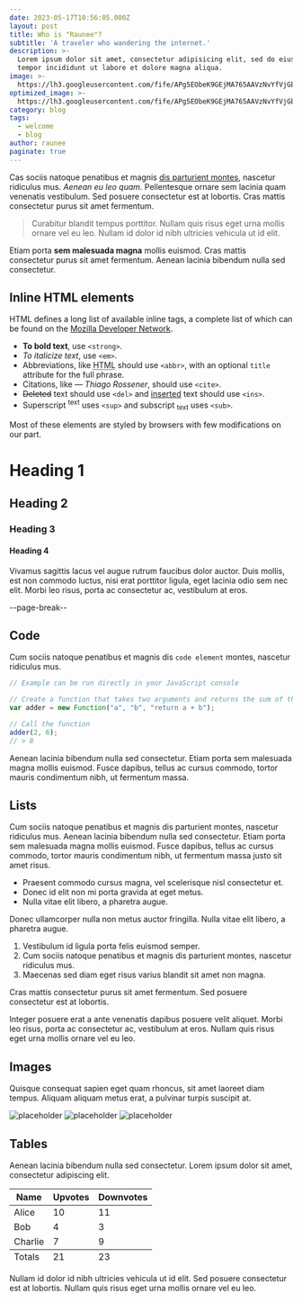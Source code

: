 ```yaml
---
date: 2023-05-17T10:56:05.000Z
layout: post
title: Who is "Raunee"?
subtitle: 'A traveler who wandering the internet.'
description: >-
  Lorem ipsum dolor sit amet, consectetur adipisicing elit, sed do eiusmod
  tempor incididunt ut labore et dolore magna aliqua.
image: >-
  https://lh3.googleusercontent.com/fife/APg5EObeK9GEjMA765AAVzNvYfVjGb_ptcRKpN6kKduGsXzNY8MuxOcIKSnsXj-9G8ccLObkLnriDAUZUgLF_0RfTvvXoq9aZ15nmVs12JS6SNtth7Ac-U-NWfWtWe5KQAyUY5_DPio0Mv5PU6JwuVsJ8IV70W6a_rlXLU7KCWG8rtfMoSnsC_cq4UJZph6oYrLxMGv4EnA7jyk3L0oNZaVFhmFygtneoV6mWw_u6SXoLnLjhWq-LxXbLc6PFqIHyseyOy-K0_gJaSbENfbP2dFXEymqPcJMZVnJGqfuE_BOEIMl8-SOWL6a40CTjh65WX_hn8iEAuhZ5_kIEy0SItUgUB43t3tcfBCZQU0jCyXgsgz4782BIfitEHUIE3q3hF5Nc0lGd8VYNm5ChGPOs0rPqoCoj-7UIFbon1oF2SdFecUoNL9PJ5dEvxMalH55z4vZr3xh1o9Im_6A2IIl-Ev66sYCT0OksJD6e4N1J9OrHl-fV0ScpcAEUdKgK5eFHFQq7Z9r4-M61Yv6Me4yCG6fbs08Uh3znoMVg5deCLFIdcq8CAEmWnkXW1mXLB-bwp2SXfJrCT5liXgYnHkVOJ6Jycj6drZmlXt4v1EDu0DgVvNVER7p-UZkohPAkMDZPxTot1PzWCPkAYO4NAN7sn6dg5O5Z6KXa7BNdm1QPvtUnDRKz_eJNTi_U1oxmMviHwaVd8Jnd6ia1JlejzbS4s5QAtna2Blm3j0OYKrz6OJHnajQe_zYWhGWW--OR5JEd8PqEOtvS3t_Lpm_0u41YRdkTn9wFToHJppPXGVOfn_KKkUnCVmIjnFxuQ0LuHggTslSaRAyt5fMwNF7ArC_HNROsXXrA-E7Api_NtR7oZLckZCqmREdXkgIsERuMaJUMrMfN1Q0u_rmq7pHQiYouwxWj7tBaHDlCWQSQf41LOYDdonvOvAl8VO5nL6kNO710H6hOxop1_-LeymyurExVcKAQ5_hPJLGpChS9hJmvQgRMyK-wC8N4kwa7UhBpSkC97MseMa-CTQ7VMvSH6R0p-5Frka481--1DNqRTIZQLmCEcmK0-mElkxOuaUHEgIRnH-YdczX1tX2IWhbkMKCDg3nJRvqEv2e2IV0fnvgCN74M_0J-KOT6Yk1b8va0ZuHKFIgbgd96dxbHqCGl5H7SQXP_BpyHNf4BI0122y3NlhgEOHnqTlu3DXzlB1-CKDKhP20Xhuf-ubN1SRY3YuoLHDQfj_TSaGVR-KVdmHxmxyQrBoIluKgymMHh9bk2HOeGphJqBfMaIxusDGu8GyK02Y41Q4udptlzYcMgje283L_drn5xgDTdmxllp4GAkRfozbBtqOBSKPGbzr4aj9qu-cgfNVnPz-BCKCEscgramL5HZcFrD-eI7eaaT9dgWOOM4ueIjFxLpZ1zcs074PuJIq1Pwl09JyQfZWGfsDxka2xPIneEdV_BJCf1TtMQK6luMCDjVj2dMDW9qN3j-EYBHgbcLBIkQ=w2880-h1332
optimized_image: >-
  https://lh3.googleusercontent.com/fife/APg5EObeK9GEjMA765AAVzNvYfVjGb_ptcRKpN6kKduGsXzNY8MuxOcIKSnsXj-9G8ccLObkLnriDAUZUgLF_0RfTvvXoq9aZ15nmVs12JS6SNtth7Ac-U-NWfWtWe5KQAyUY5_DPio0Mv5PU6JwuVsJ8IV70W6a_rlXLU7KCWG8rtfMoSnsC_cq4UJZph6oYrLxMGv4EnA7jyk3L0oNZaVFhmFygtneoV6mWw_u6SXoLnLjhWq-LxXbLc6PFqIHyseyOy-K0_gJaSbENfbP2dFXEymqPcJMZVnJGqfuE_BOEIMl8-SOWL6a40CTjh65WX_hn8iEAuhZ5_kIEy0SItUgUB43t3tcfBCZQU0jCyXgsgz4782BIfitEHUIE3q3hF5Nc0lGd8VYNm5ChGPOs0rPqoCoj-7UIFbon1oF2SdFecUoNL9PJ5dEvxMalH55z4vZr3xh1o9Im_6A2IIl-Ev66sYCT0OksJD6e4N1J9OrHl-fV0ScpcAEUdKgK5eFHFQq7Z9r4-M61Yv6Me4yCG6fbs08Uh3znoMVg5deCLFIdcq8CAEmWnkXW1mXLB-bwp2SXfJrCT5liXgYnHkVOJ6Jycj6drZmlXt4v1EDu0DgVvNVER7p-UZkohPAkMDZPxTot1PzWCPkAYO4NAN7sn6dg5O5Z6KXa7BNdm1QPvtUnDRKz_eJNTi_U1oxmMviHwaVd8Jnd6ia1JlejzbS4s5QAtna2Blm3j0OYKrz6OJHnajQe_zYWhGWW--OR5JEd8PqEOtvS3t_Lpm_0u41YRdkTn9wFToHJppPXGVOfn_KKkUnCVmIjnFxuQ0LuHggTslSaRAyt5fMwNF7ArC_HNROsXXrA-E7Api_NtR7oZLckZCqmREdXkgIsERuMaJUMrMfN1Q0u_rmq7pHQiYouwxWj7tBaHDlCWQSQf41LOYDdonvOvAl8VO5nL6kNO710H6hOxop1_-LeymyurExVcKAQ5_hPJLGpChS9hJmvQgRMyK-wC8N4kwa7UhBpSkC97MseMa-CTQ7VMvSH6R0p-5Frka481--1DNqRTIZQLmCEcmK0-mElkxOuaUHEgIRnH-YdczX1tX2IWhbkMKCDg3nJRvqEv2e2IV0fnvgCN74M_0J-KOT6Yk1b8va0ZuHKFIgbgd96dxbHqCGl5H7SQXP_BpyHNf4BI0122y3NlhgEOHnqTlu3DXzlB1-CKDKhP20Xhuf-ubN1SRY3YuoLHDQfj_TSaGVR-KVdmHxmxyQrBoIluKgymMHh9bk2HOeGphJqBfMaIxusDGu8GyK02Y41Q4udptlzYcMgje283L_drn5xgDTdmxllp4GAkRfozbBtqOBSKPGbzr4aj9qu-cgfNVnPz-BCKCEscgramL5HZcFrD-eI7eaaT9dgWOOM4ueIjFxLpZ1zcs074PuJIq1Pwl09JyQfZWGfsDxka2xPIneEdV_BJCf1TtMQK6luMCDjVj2dMDW9qN3j-EYBHgbcLBIkQ=w2880-h1332
category: blog
tags:
  - welcome
  - blog
author: raunee
paginate: true
---
```

Cas sociis natoque penatibus et magnis <a href="#">dis parturient montes</a>, nascetur ridiculus mus. *Aenean eu leo quam.* Pellentesque ornare sem lacinia quam venenatis vestibulum. Sed posuere consectetur est at lobortis. Cras mattis consectetur purus sit amet fermentum.

> Curabitur blandit tempus porttitor. Nullam quis risus eget urna mollis ornare vel eu leo. Nullam id dolor id nibh ultricies vehicula ut id elit.

Etiam porta **sem malesuada magna** mollis euismod. Cras mattis consectetur purus sit amet fermentum. Aenean lacinia bibendum nulla sed consectetur.

## Inline HTML elements

HTML defines a long list of available inline tags, a complete list of which can be found on the [Mozilla Developer Network](https://developer.mozilla.org/en-US/docs/Web/HTML/Element).

* **To bold text**, use `<strong>`.
* *To italicize text*, use `<em>`.
* Abbreviations, like <abbr title="HyperText Markup Langage">HTML</abbr> should use `<abbr>`, with an optional `title` attribute for the full phrase.
* Citations, like <cite>&mdash; Thiago Rossener</cite>, should use `<cite>`.
* <del>Deleted</del> text should use `<del>` and <ins>inserted</ins> text should use `<ins>`.
* Superscript <sup>text</sup> uses `<sup>` and subscript <sub>text</sub> uses `<sub>`.

Most of these elements are styled by browsers with few modifications on our part.

# Heading 1

## Heading 2

### Heading 3

#### Heading 4

Vivamus sagittis lacus vel augue rutrum faucibus dolor auctor. Duis mollis, est non commodo luctus, nisi erat porttitor ligula, eget lacinia odio sem nec elit. Morbi leo risus, porta ac consectetur ac, vestibulum at eros.

--page-break--

## Code

Cum sociis natoque penatibus et magnis dis `code element` montes, nascetur ridiculus mus.

```js
// Example can be run directly in your JavaScript console

// Create a function that takes two arguments and returns the sum of those arguments
var adder = new Function("a", "b", "return a + b");

// Call the function
adder(2, 6);
// > 8
```

Aenean lacinia bibendum nulla sed consectetur. Etiam porta sem malesuada magna mollis euismod. Fusce dapibus, tellus ac cursus commodo, tortor mauris condimentum nibh, ut fermentum massa.

## Lists

Cum sociis natoque penatibus et magnis dis parturient montes, nascetur ridiculus mus. Aenean lacinia bibendum nulla sed consectetur. Etiam porta sem malesuada magna mollis euismod. Fusce dapibus, tellus ac cursus commodo, tortor mauris condimentum nibh, ut fermentum massa justo sit amet risus.

* Praesent commodo cursus magna, vel scelerisque nisl consectetur et.
* Donec id elit non mi porta gravida at eget metus.
* Nulla vitae elit libero, a pharetra augue.

Donec ullamcorper nulla non metus auctor fringilla. Nulla vitae elit libero, a pharetra augue.

1. Vestibulum id ligula porta felis euismod semper.
2. Cum sociis natoque penatibus et magnis dis parturient montes, nascetur ridiculus mus.
3. Maecenas sed diam eget risus varius blandit sit amet non magna.

Cras mattis consectetur purus sit amet fermentum. Sed posuere consectetur est at lobortis.

Integer posuere erat a ante venenatis dapibus posuere velit aliquet. Morbi leo risus, porta ac consectetur ac, vestibulum at eros. Nullam quis risus eget urna mollis ornare vel eu leo.

## Images

Quisque consequat sapien eget quam rhoncus, sit amet laoreet diam tempus. Aliquam aliquam metus erat, a pulvinar turpis suscipit at.

![placeholder](https://placehold.it/800x400 "Large example image") ![placeholder](https://placehold.it/400x200 "Medium example image") ![placeholder](https://placehold.it/200x200 "Small example image")

## Tables

Aenean lacinia bibendum nulla sed consectetur. Lorem ipsum dolor sit amet, consectetur adipiscing elit.

<table>
  <thead>
    <tr>
      <th>Name</th>
      <th>Upvotes</th>
      <th>Downvotes</th>
    </tr>
  </thead>
  <tfoot>
    <tr>
      <td>Totals</td>
      <td>21</td>
      <td>23</td>
    </tr>
  </tfoot>
  <tbody>
    <tr>
      <td>Alice</td>
      <td>10</td>
      <td>11</td>
    </tr>
    <tr>
      <td>Bob</td>
      <td>4</td>
      <td>3</td>
    </tr>
    <tr>
      <td>Charlie</td>
      <td>7</td>
      <td>9</td>
    </tr>
  </tbody>
</table>

Nullam id dolor id nibh ultricies vehicula ut id elit. Sed posuere consectetur est at lobortis. Nullam quis risus eget urna mollis ornare vel eu leo.

